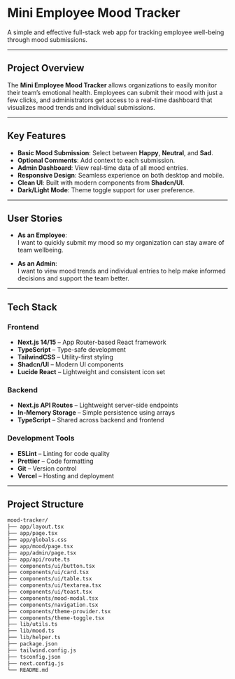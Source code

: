 #  Mini Employee Mood Tracker

A simple and effective full-stack web app for tracking employee well-being through mood submissions.

---

##  Project Overview

The **Mini Employee Mood Tracker** allows organizations to easily monitor their team’s emotional health. Employees can submit their mood with just a few clicks, and administrators get access to a real-time dashboard that visualizes mood trends and individual submissions.

---

##  Key Features

- **Basic Mood Submission**: Select between **Happy**, **Neutral**, and **Sad**.
- **Optional Comments**: Add context to each submission.
- **Admin Dashboard**: View real-time data of all mood entries.
- **Responsive Design**: Seamless experience on both desktop and mobile.
- **Clean UI**: Built with modern components from **Shadcn/UI**.
- **Dark/Light Mode**: Theme toggle support for user preference.

---

##  User Stories

- **As an Employee**:  
  I want to quickly submit my mood so my organization can stay aware of team wellbeing.

- **As an Admin**:  
  I want to view mood trends and individual entries to help make informed decisions and support the team better.

---

##  Tech Stack

### Frontend
- **Next.js 14/15** – App Router-based React framework
- **TypeScript** – Type-safe development
- **TailwindCSS** – Utility-first styling
- **Shadcn/UI** – Modern UI components
- **Lucide React** – Lightweight and consistent icon set

### Backend
- **Next.js API Routes** – Lightweight server-side endpoints
- **In-Memory Storage** – Simple persistence using arrays
- **TypeScript** – Shared across backend and frontend

### Development Tools
- **ESLint** – Linting for code quality
- **Prettier** – Code formatting
- **Git** – Version control
- **Vercel** – Hosting and deployment

---

##  Project Structure

```txt
mood-tracker/
├── app/layout.tsx
├── app/page.tsx
├── app/globals.css
├── app/mood/page.tsx
├── app/admin/page.tsx
├── app/api/route.ts
├── components/ui/button.tsx
├── components/ui/card.tsx
├── components/ui/table.tsx
├── components/ui/textarea.tsx
├── components/ui/toast.tsx
├── components/mood-modal.tsx
├── components/navigation.tsx
├── components/theme-provider.tsx
├── components/theme-toggle.tsx
├── lib/utils.ts
├── lib/mood.ts
├── lib/helper.ts
├── package.json
├── tailwind.config.js
├── tsconfig.json
├── next.config.js
└── README.md
```

